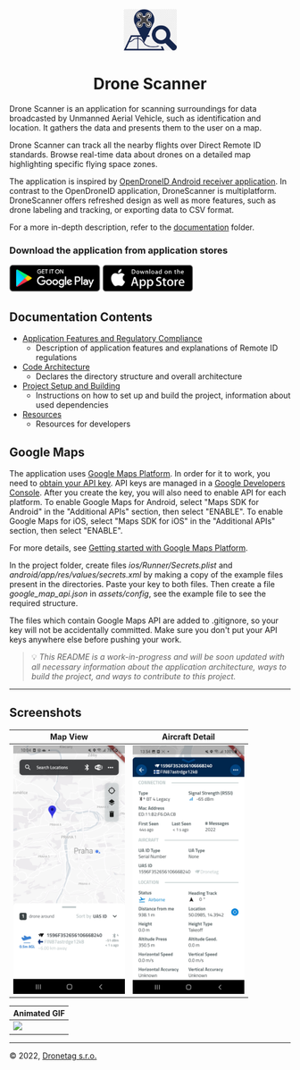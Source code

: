 <p align="center">
  <img src="assets/images/arturoimg.jpeg" width="96" />
</p>
<h1 align="center">Drone Scanner</h1>

Drone Scanner is an application for scanning surroundings for data broadcasted by Unmanned Aerial Vehicle, such as identification and location. It gathers the data and presents them to the user on a map.

Drone Scanner can track all the nearby flights over Direct Remote ID standards. Browse real-time data about drones on a detailed map highlighting specific flying space zones. 

The application is inspired by [OpenDroneID Android receiver application](https://github.com/opendroneid/receiver-android). In contrast to the OpenDroneID application, DroneScanner is multiplatform. DroneScanner offers refreshed design as well as more features, such as drone labeling and tracking, or exporting data to CSV format.

For a more in-depth description, refer to the [documentation](./docs/) folder.

### Download the application from application stores

<div>
<a href='https://play.google.com/store/apps/details?id=cz.dronetag.dronescanner' target='_blank'><img alt='Get it on Google Play' src='assets/images/google_play.png' height='48px'/></a>
<a href='https://apps.apple.com/app/drone-scanner/id1644548782' target='_blank'><img alt='Get it on the App Store' src='assets/images/app_store.png' height='48px'/></a>
</div>

## Documentation Contents

* [Application Features and Regulatory Compliance](./docs/features.md)
    * Description of application features and explanations of Remote ID regulations 
* [Code Architecture](./docs/architecture.md)
    * Declares the directory structure and overall architecture
* [Project Setup and Building](./docs/build.md)
    * Instructions on how to set up and build the project, information about used dependencies
* [Resources](./docs/resources.md)
    * Resources for developers

## Google Maps

The application uses [Google Maps Platform](https://cloud.google.com/maps-platform/). In order for it to work, you need to [obtain your API key](https://developers.google.com/maps/documentation/maps-static/get-api-key). API keys are managed in a [Google Developers Console](https://console.cloud.google.com/). After you create the key, you will also need to enable API for each platform. To enable Google Maps for Android, select "Maps SDK for Android" in the "Additional APIs" section, then select "ENABLE". To enable Google Maps for iOS, select "Maps SDK for iOS" in the "Additional APIs" section, then select "ENABLE".

For more details, see [Getting started with Google Maps Platform](https://developers.google.com/maps/gmp-get-started).

In the project folder, create files *ios/Runner/Secrets.plist* and *android/app/res/values/secrets.xml* by making a copy of the example files present in the directories. Paste your key to both files. Then create a file *google_map_api.json* in *assets/config*, see the example file to see the required structure.

The files which contain Google Maps API are added to .gitignore, so your key will not be accidentally committed. Make sure you don't put your API keys anywhere else before pushing your work.

> 💡 _This README is a work-in-progress and will be soon updated with all necessary information about the application architecture, ways to build the project, and ways to contribute to this project._

---

## Screenshots


| Map View       | Aircraft Detail           |
| ------------- |:-------------:|
|<img src="/assets/screenshots/map_page.jpg" width="200"/>| <img src="/assets/screenshots/detail.jpg" width="200"/> |

| Animated GIF      |
| ------------- |
|<img src="/assets/screenshots/app-usage.gif" width="200"/>|


---

© 2022, [Dronetag s.r.o.](https://dronetag.cz)
